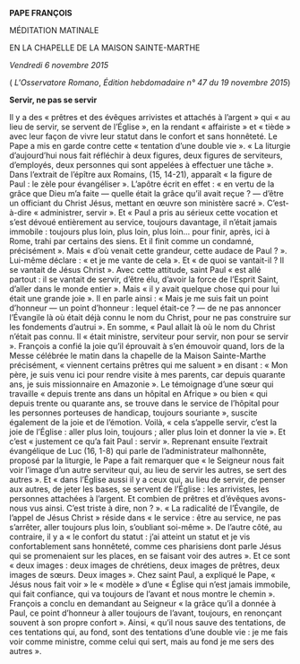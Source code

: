 **PAPE FRANÇOIS**

MÉDITATION MATINALE

EN LA CHAPELLE DE LA MAISON SAINTE-MARTHE

*Vendredi 6 novembre 2015*

( *L'Osservatore Romano*, *Édition hebdomadaire n° 47 du 19 novembre 2015*)

**Servir, ne pas se servir**

Il y a des « prêtres et des évêques arrivistes et attachés à l’argent » qui « au lieu de servir, se servent de l’Église », en la rendant « affairiste » et « tiède » avec leur façon de vivre leur statut dans le confort et sans honnêteté. Le Pape a mis en garde contre cette « tentation d’une double vie ». « La liturgie d’aujourd’hui nous fait réfléchir à deux figures, deux figures de serviteurs, d’employés, deux personnes qui sont appelées à effectuer une tâche ». Dans l’extrait de l’épître aux Romains, (15, 14-21), apparaît « la figure de Paul : le zèle pour évangéliser ». L’apôtre écrit en effet : « en vertu de la grâce que Dieu m’a faite — quelle était la grâce qu’il avait reçue ? — d’être un officiant du Christ Jésus, mettant en œuvre son ministère sacré ». C’est-à-dire « administrer, servir ». Et « Paul a pris au sérieux cette vocation et s’est dévoué entièrement au service, toujours davantage, il n’était jamais immobile : toujours plus loin, plus loin, plus loin... pour finir, après, ici à Rome, trahi par certains des siens. Et il finit comme un condamné, précisément ». Mais « d’où venait cette grandeur, cette audace de Paul ? ». Lui-même déclare : « et je me vante de cela ». Et « de quoi se vantait-il ? Il se vantait de Jésus Christ ». Avec cette attitude, saint Paul « est allé partout : il se vantait de servir, d’être élu, d’avoir la force de l’Esprit Saint, d’aller dans le monde entier ». Mais « il y avait quelque chose qui pour lui était une grande joie ». Il en parle ainsi : « Mais je me suis fait un point d’honneur — un point d’honneur : lequel était-ce ? — de ne pas annoncer l’Évangile là où était déjà connu le nom du Christ, pour ne pas construire sur les fondements d’autrui ». En somme, « Paul allait là où le nom du Christ n’était pas connu. Il « était ministre, serviteur pour servir, non pour se servir ». François a confié la joie qu’il éprouvait à s’en émouvoir quand, lors de la Messe célébrée le matin dans la chapelle de la Maison Sainte-Marthe précisément, « viennent certains prêtres qui me saluent » en disant : « Mon père, je suis venu ici pour rendre visite à mes parents, car depuis quarante ans, je suis missionnaire en Amazonie ». Le témoignage d’une sœur qui travaille « depuis trente ans dans un hôpital en Afrique » ou bien « qui depuis trente ou quarante ans, se trouve dans le service de l’hôpital pour les personnes porteuses de handicap, toujours souriante », suscite également de la joie et de l’émotion. Voilà, « cela s’appelle servir, c’est la joie de l’Église : aller plus loin, toujours ; aller plus loin et donner la vie ». Et c’est « justement ce qu’a fait Paul : servir ». Reprenant ensuite l’extrait évangélique de Luc (16, 1-8) qui parle de l’administrateur malhonnête, proposé par la liturgie, le Pape a fait remarquer que « le Seigneur nous fait voir l’image d’un autre serviteur qui, au lieu de servir les autres, se sert des autres ». Et « dans l’Église aussi il y a ceux qui, au lieu de servir, de penser aux autres, de jeter les bases, se servent de l’Église : les arrivistes, les personnes attachées à l’argent. Et combien de prêtres et d’évêques avons-nous vus ainsi. C’est triste à dire, non ? ». « La radicalité de l’Évangile, de l’appel de Jésus Christ » réside dans « le service : être au service, ne pas s’arrêter, aller toujours plus loin, s’oubliant soi-même ». De l’autre côté, au contraire, il y a « le confort du statut : j’ai atteint un statut et je vis confortablement sans honnêteté, comme ces pharisiens dont parle Jésus qui se promenaient sur les places, en se faisant voir des autres ». Et ce sont « deux images : deux images de chrétiens, deux images de prêtres, deux images de sœurs. Deux images ». Chez saint Paul, a expliqué le Pape, « Jésus nous fait voir » le « modèle » d’une « Église qui n’est jamais immobile, qui fait confiance, qui va toujours de l’avant et nous montre le chemin ». François a conclu en demandant au Seigneur « la grâce qu’il a donnée à Paul, ce point d’honneur à aller toujours de l’avant, toujours, en renonçant souvent à son propre confort ». Ainsi, « qu’il nous sauve des tentations, de ces tentations qui, au fond, sont des tentations d’une double vie : je me fais voir comme ministre, comme celui qui sert, mais au fond je me sers des autres ».